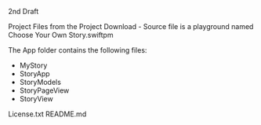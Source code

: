 2nd Draft

Project Files from the Project Download - Source file is a playground named Choose Your Own Story.swiftpm

The App folder contains the following files:
* MyStory
* StoryApp
* StoryModels
* StoryPageView
* StoryView

License.txt
README.md

